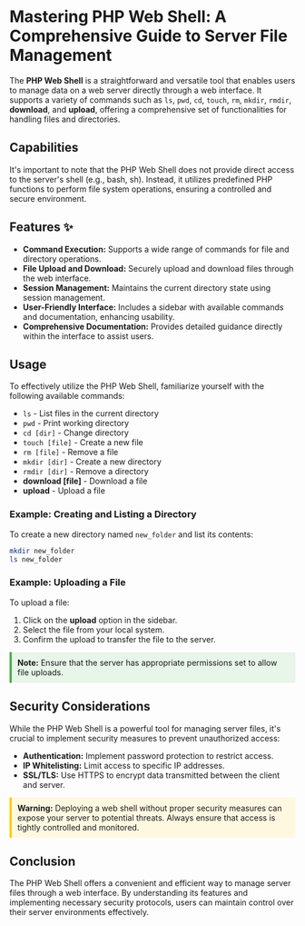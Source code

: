 # Mastering PHP Web Shell: A Comprehensive Guide to Server File Management

The **PHP Web Shell** is a straightforward and versatile tool that enables users to manage data on a web server directly through a web interface. It supports a variety of commands such as `ls`, `pwd`, `cd`, `touch`, `rm`, `mkdir`, `rmdir`, **download**, and **upload**, offering a comprehensive set of functionalities for handling files and directories.

## Capabilities

It's important to note that the PHP Web Shell does not provide direct access to the server's shell (e.g., bash, sh). Instead, it utilizes predefined PHP functions to perform file system operations, ensuring a controlled and secure environment.

## Features ✨

- **Command Execution:** Supports a wide range of commands for file and directory operations.
- **File Upload and Download:** Securely upload and download files through the web interface.
- **Session Management:** Maintains the current directory state using session management.
- **User-Friendly Interface:** Includes a sidebar with available commands and documentation, enhancing usability.
- **Comprehensive Documentation:** Provides detailed guidance directly within the interface to assist users.

## Usage

To effectively utilize the PHP Web Shell, familiarize yourself with the following available commands:

- `ls` - List files in the current directory
- `pwd` - Print working directory
- `cd [dir]` - Change directory
- `touch [file]` - Create a new file
- `rm [file]` - Remove a file
- `mkdir [dir]` - Create a new directory
- `rmdir [dir]` - Remove a directory
- **download [file]** - Download a file
- **upload** - Upload a file

### Example: Creating and Listing a Directory

To create a new directory named `new_folder` and list its contents:

```bash
mkdir new_folder
ls new_folder
```

### Example: Uploading a File

To upload a file:

1. Click on the **upload** option in the sidebar.
2. Select the file from your local system.
3. Confirm the upload to transfer the file to the server.

<div style="background-color:#e8f5e9; border-left:4px solid #4caf50; padding:10px; margin:10px 0">
  <strong>Note:</strong> Ensure that the server has appropriate permissions set to allow file uploads.
</div>

## Security Considerations

While the PHP Web Shell is a powerful tool for managing server files, it's crucial to implement security measures to prevent unauthorized access:

- **Authentication:** Implement password protection to restrict access.
- **IP Whitelisting:** Limit access to specific IP addresses.
- **SSL/TLS:** Use HTTPS to encrypt data transmitted between the client and server.

<div style="background-color:#fff8e1; border-left:4px solid #fc0; padding:10px; margin:10px 0">
  <strong>Warning:</strong> Deploying a web shell without proper security measures can expose your server to potential threats. Always ensure that access is tightly controlled and monitored.
</div>

## Conclusion

The PHP Web Shell offers a convenient and efficient way to manage server files through a web interface. By understanding its features and implementing necessary security protocols, users can maintain control over their server environments effectively.
```
